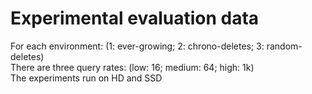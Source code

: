 # Experimental evaluation data

For each environment: (1: ever-growing; 2: chrono-deletes; 3: random-deletes)  
There are three query rates: (low: 16; medium: 64; high: 1k)  
The experiments run on HD and SSD  
